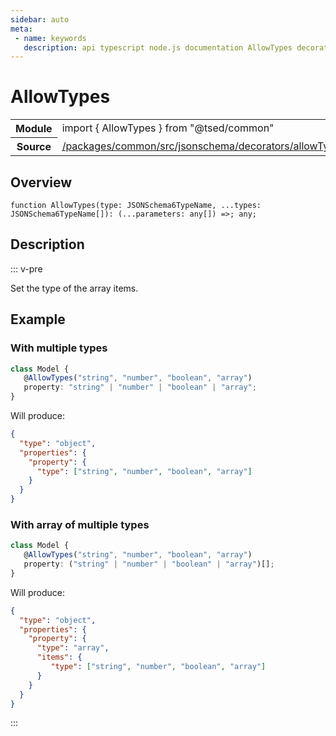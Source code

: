 ```yaml
---
sidebar: auto
meta:
 - name: keywords
   description: api typescript node.js documentation AllowTypes decorator
---
```

# AllowTypes <Badge text="Decorator" type="decorator"/>
<!-- Summary -->
<section class="symbol-info"><table class="is-full-width"><tbody><tr><th>Module</th><td><div class="lang-typescript"><span class="token keyword">import</span> { AllowTypes }&nbsp;<span class="token keyword">from</span>&nbsp;<span class="token string">"@tsed/common"</span></div></td></tr><tr><th>Source</th><td><a href="https://github.com/Romakita/ts-express-decorators/blob/v4.31.9/packages/common/src/jsonschema/decorators/allowTypes.ts#L0-L0">/packages/common/src/jsonschema/decorators/allowTypes.ts</a></td></tr></tbody></table></section>

<!-- Overview -->
## Overview


<pre><code class="typescript-lang ">function <span class="token function">AllowTypes</span><span class="token punctuation">(</span>type<span class="token punctuation">:</span> JSONSchema6TypeName<span class="token punctuation">,</span> ...types<span class="token punctuation">:</span> JSONSchema6TypeName<span class="token punctuation">[</span><span class="token punctuation">]</span><span class="token punctuation">)</span><span class="token punctuation">:</span> <span class="token punctuation">(</span>...parameters<span class="token punctuation">:</span> <span class="token keyword">any</span><span class="token punctuation">[</span><span class="token punctuation">]</span><span class="token punctuation">)</span> =&gt<span class="token punctuation">;</span> <span class="token keyword">any</span><span class="token punctuation">;</span></code></pre>



<!-- Description -->
## Description

::: v-pre

Set the type of the array items.

## Example
### With multiple types

```typescript
class Model {
   @AllowTypes("string", "number", "boolean", "array")
   property: "string" | "number" | "boolean" | "array";
}
```

Will produce:

```json
{
  "type": "object",
  "properties": {
    "property": {
      "type": ["string", "number", "boolean", "array"]
    }
  }
}
```

### With array of multiple types

```typescript
class Model {
   @AllowTypes("string", "number", "boolean", "array")
   property: ("string" | "number" | "boolean" | "array")[];
}
```

Will produce:

```json
{
  "type": "object",
  "properties": {
    "property": {
      "type": "array",
      "items": {
         "type": ["string", "number", "boolean", "array"]
      }
    }
  }
}
```


:::